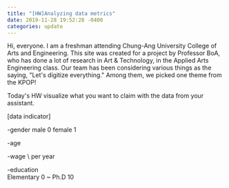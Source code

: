 ```yaml
---
title: "[HW]Analyzing data metrics"
date: 2019-11-28 19:52:28 -0400
categories: update
---
```


Hi, everyone. I am a freshman attending Chung-Ang University College of Arts and Engineering. This site was created for a project by Professor BoA, who has done a lot of research in Art & Technology, in the Applied Arts Engineering class. Our team has been considering various things as the saying, "Let's digitize everything." Among them, we picked one theme from the KPOP!

Today's HW
visualize what you want to claim with the data from your assistant.

[data indicator]

-gender	
male	0
female	1
	
-age
  
-wage
\ per year	
	
-education	
Elementary	0 ~
Ph.D	10
